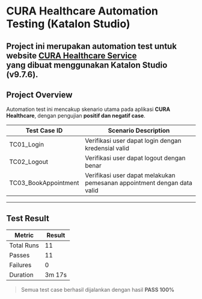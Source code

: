# CURA Healthcare Automation Testing (Katalon Studio)
Project ini merupakan **automation test untuk website [CURA Healthcare Service](https://katalon-demo-cura.herokuapp.com/)**  
yang dibuat menggunakan **Katalon Studio** (v9.7.6).
---

## Project Overview

Automation test ini mencakup skenario utama pada aplikasi **CURA Healthcare**, dengan pengujian **positif dan negatif case**.

| Test Case ID | Scenario Description |
|---------------|----------------------|
| TC01_Login | Verifikasi user dapat login dengan kredensial valid |
| TC02_Logout | Verifikasi user dapat logout dengan benar |
| TC03_BookAppointment | Verifikasi user dapat melakukan pemesanan appointment dengan data valid |

---

## Test Result

| Metric | Result |
|--------|--------|
| Total Runs | 11 |
| Passes | 11 |
| Failures | 0 |
| Duration | 3m 17s |

> Semua test case berhasil dijalankan dengan hasil **PASS 100%**
